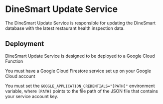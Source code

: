 # DineSmart Update Service
The DineSmart Update Service is responsible for updating the DineSmart database with the latest restaurant health inspection data.

## Deployment
DineSmart Update Service is designed to be deployed to a Google Cloud Function

You must have a Google Cloud Firestore service set up on your Google Cloud account

You must set the `GOOGLE_APPLICATION_CREDENTIALS="[PATH]"` environment variable, where `[PATH]` points to the file path of the JSON file that contains your service account key.